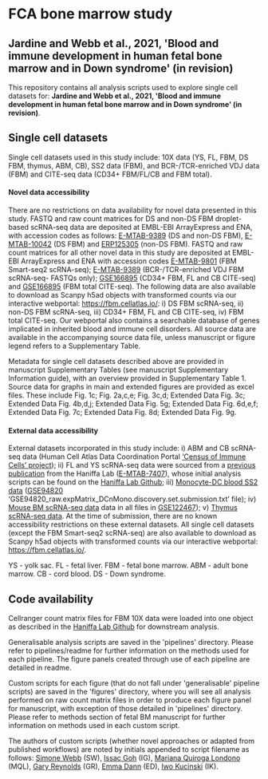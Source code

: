 # FCA bone marrow study
## Jardine and Webb et al., 2021, 'Blood and immune development in human fetal bone marrow and in Down syndrome' (in revision)

This repository contains all analysis scripts used to explore single cell datasets for: **Jardine and Webb et al., 2021, 'Blood and immune development in human fetal bone marrow and in Down syndrome' (in revision)**.

## Single cell datasets 

Single cell datasets used in this study include: 10X data (YS, FL, FBM, DS FBM, thymus, ABM, CB), SS2 data (FBM), and BCR-/TCR-enriched VDJ data (FBM) and CITE-seq data (CD34+ FBM/FL/CB and FBM total). 

#### Novel data accessibility
There are no restrictions on data availability for novel data presented in this study. FASTQ and raw count matrices for DS and non-DS FBM droplet-based scRNA-seq data are deposited at EMBL-EBI ArrayExpress and ENA, with accession codes as follows: [E-MTAB-9389](https://www.ebi.ac.uk/arrayexpress/experiments/E-MTAB-9389/) (DS and non-DS FBM), [E-MTAB-10042](https://www.ebi.ac.uk/arrayexpress/experiments/E-MTAB-10042/) (DS FBM) and [ERP125305](https://www.ebi.ac.uk/ena/browser/view/PRJEB41514) (non-DS FBM). FASTQ and raw count matrices for all other novel data in this study are deposited at EMBL-EBI ArrayExpress and ENA with accession codes [E-MTAB-9801](https://www.ebi.ac.uk/arrayexpress/experiments/E-MTAB-9801/) (FBM Smart-seq2 scRNA-seq); [E-MTAB-9389](https://www.ebi.ac.uk/arrayexpress/experiments/E-MTAB-9389/) (BCR-/TCR-enriched VDJ FBM scRNA-seq- FASTQs only); [GSE166895](https://www.ncbi.nlm.nih.gov/geo/query/acc.cgi?acc=GSE166895) (CD34+ FBM, FL and CB CITE-seq) and [GSE166895](https://www.ncbi.nlm.nih.gov/geo/query/acc.cgi?acc=GSE166895) (FBM total CITE-seq). The following data are also available to download as Scanpy h5ad objects with transformed counts via our interactive webportal: https://fbm.cellatlas.io/: i) DS FBM scRNA-seq, ii) non-DS FBM scRNA-seq, iii) CD34+ FBM, FL and CB CITE-seq, iv) FBM total CITE-seq. Our webportal also contains a searchable database of genes implicated in inherited blood and immune cell disorders. All source data are available in the accompanying source data file, unless manuscript or figure legend refers to a Supplementary Table. 

Metadata for single cell datasets described above are provided in manuscript Supplementary Tables (see manuscript Supplementary Information guide), with an overview provided in Supplementary Table 1. Source data for graphs in main and extended figures are provided as excel files. These include Fig. 1c; Fig. 2a,c,e; Fig. 3c,d; Extended Data Fig. 3c; Extended Data Fig. 4b,d,j; Extended Data Fig. 5g; Extended Data Fig. 6d,e,f; Extended Data Fig. 7c; Extended Data Fig. 8d; Extended Data Fig. 9g.   

#### External data accessibility
External datasets incorporated in this study include: i)  ABM and CB scRNA-seq data (Human Cell Atlas Data Coordination Portal [‘Census of Immune Cells’ project](https://data.humancellatlas.org/explore/projects/cc95ff89-2e68-4a08-a234-480eca21ce79)); ii) FL and YS scRNA-seq data were sourced from a [previous publication](https://doi.org/10.1038/s41586-019-1652-y) from the Haniffa Lab ([E-MTAB-7407](https://www.ebi.ac.uk/arrayexpress/experiments/E-MTAB-7407/)), whose initial analysis scripts can be found on the [Haniffa Lab Github](https://github.com/haniffalab/FCA_liver); iii) [Monocyte-DC blood SS2 data](https://science.sciencemag.org/content/356/6335/eaah4573) ([GSE94820](https://www.ncbi.nlm.nih.gov/geo/query/acc.cgi?acc=GSE94820) ‘GSE94820_raw.expMatrix_DCnMono.discovery.set.submission.txt’ file); iv) [Mouse BM scRNA-seq data](https://doi.org/10.1038/s41556-019-0439-6) data in all files in [GSE122467](https://www.ncbi.nlm.nih.gov/geo/query/acc.cgi?acc=GSE122467)); v) [Thymus scRNA-seq data](https://science.sciencemag.org/content/367/6480/eaay3224/tab-article-info). At the time of submission, there are no known accessibility restrictions on these external datasets. All single cell datasets (except the FBM Smart-seq2 scRNA-seq) are also available to download as Scanpy h5ad objects with transformed counts via our interactive webportal: https://fbm.cellatlas.io/. 

YS - yolk sac. FL - fetal liver. FBM - fetal bone marrow. ABM - adult bone marrow. CB - cord blood. DS - Down syndrome.

## Code availability

Cellranger count matrix files for FBM 10X data were loaded into one object as described in the [Haniffa Lab Github](https://github.com/haniffalab/FCA_liver) for downstream analysis. 

Generalisable analysis scripts are saved in the 'pipelines' directory. Please refer to pipelines/readme for further information on the methods used for each pipeline. The figure panels created through use of each pipeline are detailed in readme.

Custom scripts for each figure (that do not fall under 'generalisable' pipeline scripts) are saved in the 'figures' directory, where you will see all analysis performed on raw count matrix files in order to produce each figure panel for manuscript, with exception of those detailed in 'pipelines' directory. Please refer to methods section of fetal BM manuscript for further information on methods used in each custom script. 

The authors of custom scripts (whether novel approaches or adapted from published workflows) are noted by initials appended to script filename as follows: [Simone Webb](https://github.com/simonewebb) (SW), [Issac Goh](https://github.com/Issacgoh) (IG), [Mariana Quiroga Londono](https://github.com/marianaql) (MQL), [Gary Reynolds](https://github.com/greynolds81) (GR), [Emma Dann](https://github.com/emdann) (ED), [Iwo Kucinski](https://github.com/Iwo-K) (IK).
